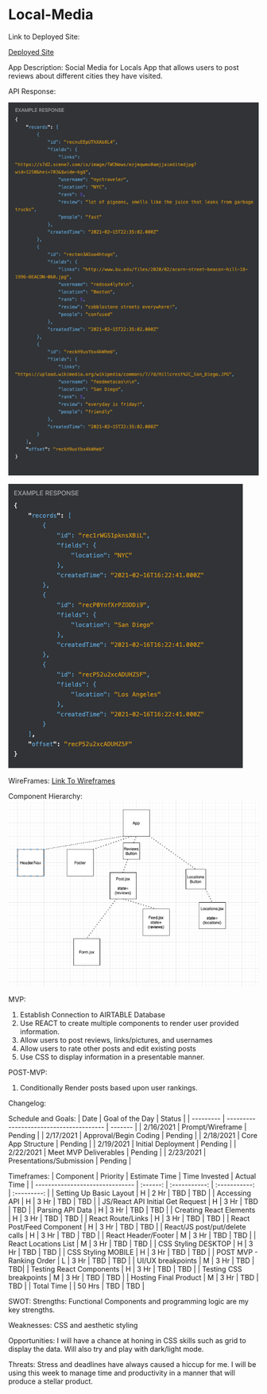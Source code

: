 # Local-Media

Link to Deployed Site:

[Deployed Site](https://local-media.netlify.app/)

App Description: Social Media for Locals App that allows users to post reviews about different cities they have visited.

API Response:

![Cities and Reviews Snippet](https://github.com/amarp86/Local-Media/blob/main/Cities%20Snippet.png)

![Locations Data](https://github.com/amarp86/Local-Media/blob/main/Locations%20Snippet.png)

WireFrames: [Link To Wireframes](https://wireframe.cc/y2uOcR)

Component Hierarchy: ![Component Hierarchy](https://github.com/amarp86/Local-Media/blob/main/components.png)

MVP:

1. Establish Connection to AIRTABLE Database
2. Use REACT to create multiple components to render user provided information.
3. Allow users to post reviews, links/pictures, and usernames
4. Allow users to rate other posts and edit existing posts
5. Use CSS to display information in a presentable manner.

POST-MVP:

1. Conditionally Render posts based upon user rankings.

Changelog:

Schedule and Goals:
| Date | Goal of the Day | Status |
| --------- | --------------------------------------- | ------- |
| 2/16/2021 | Prompt/Wireframe | Pending |
| 2/17/2021 | Approval/Begin Coding | Pending |
| 2/18/2021 | Core App Structure | Pending |
| 2/19/2021 | Initial Deployment | Pending |
| 2/22/2021 | Meet MVP Deliverables | Pending |
| 2/23/2021 | Presentations/Submission | Pending |

Timeframes:
| Component | Priority | Estimate Time | Time Invested | Actual Time |
| ------------------------------- | :------: | :-----------: | :-----------: | :---------: |
| Setting Up Basic Layout | H | 2 Hr | TBD | TBD |
| Accessing API | H | 3 Hr | TBD | TBD |
| JS/React API Initial Get Request | H | 3 Hr | TBD | TBD |
| Parsing API Data | H | 3 Hr | TBD | TBD |
| Creating React Elements | H | 3 Hr | TBD | TBD |
| React Route/Links | H | 3 Hr | TBD | TBD |
| React Post/Feed Component | H | 3 Hr | TBD | TBD |
| React/JS post/put/delete calls | H | 3 Hr | TBD | TBD |
| React Header/Footer | M | 3 Hr | TBD | TBD |
| React Locations List | M | 3 Hr | TBD | TBD |
| CSS Styling DESKTOP | H | 3 Hr | TBD | TBD |
| CSS Styling MOBILE | H | 3 Hr | TBD | TBD |
| POST MVP - Ranking Order | L | 3 Hr | TBD | TBD |
| UI/UX breakpoints | M | 3 Hr | TBD | TBD|
| Testing React Components | H | 3 Hr | TBD | TBD |
| Testing CSS breakpoints | M | 3 Hr | TBD | TBD |
| Hosting Final Product | M | 3 Hr | TBD | TBD |
| Total Time | | 50 Hrs | TBD | TBD |

SWOT:
Strengths: Functional Components and programming logic are my key strengths.

Weaknesses: CSS and aesthetic styling

Opportunities: I will have a chance at honing in CSS skills such as grid to display the data. Will also try and play with dark/light mode.

Threats: Stress and deadlines have always caused a hiccup for me. I will be using this week to manage time and productivity in a manner that will produce a stellar product.

```

```
